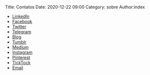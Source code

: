 Title: Contatos
Date: 2020-12-22 09:00
Category: sobre
Author:index

- [LinkedIn](https://www.linkedin.com/in/perceu-bertoletti/)
- [Facebook](https://www.facebook.com/PerceuB/)
- [Twitter](https://twitter.com/PerceuB)
- [Telegram](https://t.me/PerceuBertoletti)
- [Blog](https://perceubertoletti.blogspot.com/)
- [Tumblr](https://perceubertoletti.tumblr.com/)
- [Medium](https://medium.com/@perceubertoletti)
- [Instagram](https://www.instagram.com/perceubertoletti/)
- [Pinterest](https://br.pinterest.com/perceubertoletti/)
- [TickTock](https://www.tiktok.com/@perceubertoletti)
- [Email](mailto:perceubertoletti@gmail.com)